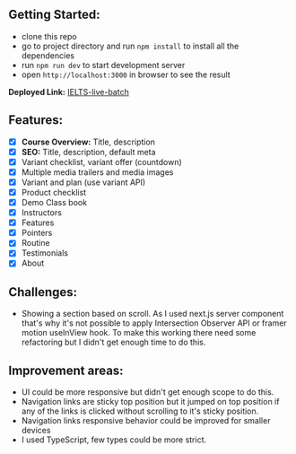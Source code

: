 ## Getting Started:

- clone this repo
- go to project directory and run `npm install` to install all the dependencies
- run `npm run dev` to start development server
- open `http://localhost:3000` in browser to see the result

**Deployed Link:** [IELTS-live-batch](https://10-minute-school-one.vercel.app/)

## Features:

- [x] **Course Overview:** Title, description
- [x] **SEO:** Title, description, default meta
- [x] Variant checklist, variant offer (countdown)
- [x] Multiple media trailers and media images
- [x] Variant and plan (use variant API)
- [x] Product checklist
- [x] Demo Class book
- [x] Instructors
- [x] Features
- [x] Pointers
- [x] Routine
- [x] Testimonials
- [x] About

## Challenges:

- Showing a section based on scroll. As I used next.js server component that's why it's not possible to apply Intersection Observer API or framer motion useInView hook. To make this working there need some refactoring but I didn't get enough time to do this.

## Improvement areas:

- UI could be more responsive but didn't get enough scope to do this.
- Navigation links are sticky top position but it jumped on top position if any of the links is clicked without scrolling to it's sticky position.
- Navigation links responsive behavior could be improved for smaller devices
- I used TypeScript, few types could be more strict.
